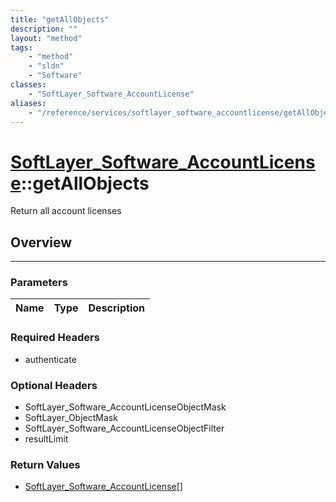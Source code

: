 ```yaml
---
title: "getAllObjects"
description: ""
layout: "method"
tags:
    - "method"
    - "sldn"
    - "Software"
classes:
    - "SoftLayer_Software_AccountLicense"
aliases:
    - "/reference/services/softlayer_software_accountlicense/getAllObjects"
---
```

# [SoftLayer_Software_AccountLicense](/reference/services/SoftLayer_Software_AccountLicense)::getAllObjects


Return all account licenses


## Overview 


-----

### Parameters 
|Name | Type | Description |
| --- | --- | --- |


### Required Headers
* authenticate


### Optional Headers
* SoftLayer_Software_AccountLicenseObjectMask
* SoftLayer_ObjectMask
* SoftLayer_Software_AccountLicenseObjectFilter
* resultLimit

### Return Values
* <a href='/reference/datatypes/SoftLayer_Software_AccountLicense'>SoftLayer_Software_AccountLicense[] </a>




